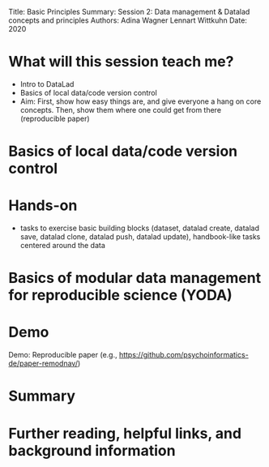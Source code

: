 Title:   Basic Principles
Summary: Session 2: Data management & Datalad concepts and principles
Authors: Adina Wagner
         Lennart Wittkuhn
Date:    2020



# What will this session teach me?

- Intro to DataLad
- Basics of local data/code version control
- Aim: First, show how easy things are, and give everyone a hang on core concepts. Then, show them where one could get from there (reproducible paper)

# Basics of local data/code version control

# Hands-on

- tasks to exercise basic building blocks (dataset, datalad create, datalad save, datalad clone, datalad push, datalad update), handbook-like tasks centered around the data

# Basics of modular data management for reproducible science (YODA)

# Demo

Demo: Reproducible paper (e.g., https://github.com/psychoinformatics-de/paper-remodnav/)

# Summary

# Further reading, helpful links, and background information